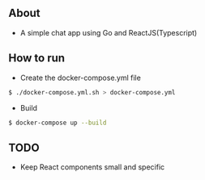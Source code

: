 ## About
- A simple chat app using Go and ReactJS(Typescript)

## How to run
- Create the docker-compose.yml file
```bash
$ ./docker-compose.yml.sh > docker-compose.yml
```
- Build
```bash
$ docker-compose up --build
```

## TODO
- Keep React components small and specific

